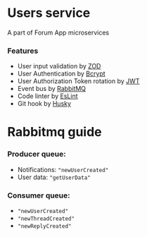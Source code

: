 # Users service

A part of Forum App microservices

### Features

- User input validation by [ZOD](https://zod.dev/)
- User Authentication by [Bcrypt](https://www.npmjs.com/package/bcrypt)
- User Authorization Token rotation by [JWT](https://jwt.io/)
- Event bus by [RabbitMQ](https://www.rabbitmq.com/)
- Code linter by [EsLint](https://eslint.org/)
- Git hook by [Husky](https://typicode.github.io/husky/)

# Rabbitmq guide

### Producer queue:

- Notifications: `"newUserCreated"`
- User data: `"getUserData"`

### Consumer queue:

- `"newUserCreated"`
- `"newThreadCreated"`
- `"newReplyCreated"`
